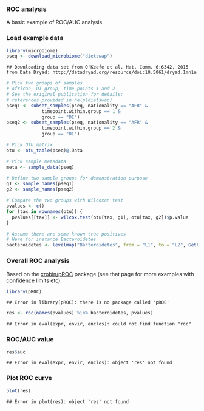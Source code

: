### ROC analysis

A basic example of ROC/AUC analysis.


### Load example data


```r
library(microbiome)
pseq <- download_microbiome("dietswap")
```

```
## Downloading data set from O'Keefe et al. Nat. Comm. 6:6342, 2015 from Data Dryad: http://datadryad.org/resource/doi:10.5061/dryad.1mn1n
```

```r
# Pick two groups of samples
# African, DI group, time points 1 and 2
# See the original publication for details: 
# references provided in help(dietswap)
pseq1 <- subset_samples(pseq, nationality == "AFR" & 
		     timepoint.within.group == 1 & 
		     group == "DI")
pseq2 <- subset_samples(pseq, nationality == "AFR" & 
		     timepoint.within.group == 2 & 
		     group == "DI")

# Pick OTU matrix
otu <- otu_table(pseq)@.Data

# Pick sample metadata
meta <- sample_data(pseq)

# Define two sample groups for demonstration purpose
g1 <- sample_names(pseq1)
g2 <- sample_names(pseq2)

# Compare the two groups with Wilcoxon test
pvalues <- c()
for (tax in rownames(otu)) {
  pvalues[[tax]] <- wilcox.test(otu[tax, g1], otu[tax, g2])$p.value
}

# Assume there are some known true positives 
# Here for instance Bacteroidetes
bacteroidetes <- levelmap("Bacteroidetes", from = "L1", to = "L2", GetPhylogeny("HITChip", "filtered"))$Bacteroidetes
```


### Overall ROC analysis 

Based on the [xrobin/pROC](https://github.com/xrobin/pROC) package
(see that page for more examples with confidence limits etc):


```r
library(pROC)
```

```
## Error in library(pROC): there is no package called 'pROC'
```

```r
res <- roc(names(pvalues) %in% bacteroidetes, pvalues)
```

```
## Error in eval(expr, envir, enclos): could not find function "roc"
```


### ROC/AUC value


```r
res$auc
```

```
## Error in eval(expr, envir, enclos): object 'res' not found
```


### Plot ROC curve


```r
plot(res)
```

```
## Error in plot(res): object 'res' not found
```
